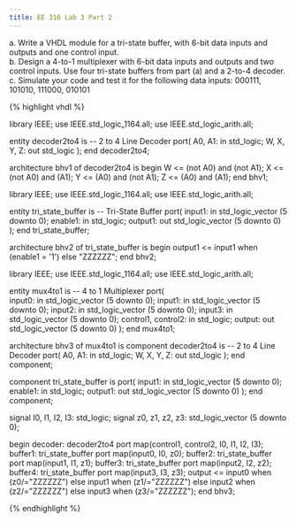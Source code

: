 ```yaml
---
title: EE 316 Lab 3 Part 2
---
```

a. Write a VHDL module for a tri-state buffer, with 6-bit data inputs and outputs and one control input.<br>
b. Design a 4-to-1 multiplexer with 6-bit data inputs and outputs and two control inputs. Use four tri-state buffers from part (a) and a 2-to-4 decoder.<br>
c. Simulate your code and test it for the following data inputs: 000111, 101010, 111000, 010101

{% highlight vhdl %}

library IEEE;
use IEEE.std_logic_1164.all;
use IEEE.std_logic_arith.all;

entity decoder2to4 is -- 2 to 4 Line Decoder
        port( 
                A0, A1: in std_logic;
                W, X, Y, Z: out std_logic
        );
end decoder2to4;

architecture bhv1 of decoder2to4 is
begin
        W <= (not A0) and (not A1);
        X <= (not A0) and (A1);
        Y <= (A0) and (not A1);
        Z <= (A0) and (A1);
end bhv1;

library IEEE;
use IEEE.std_logic_1164.all;
use IEEE.std_logic_arith.all;
 
entity tri_state_buffer is -- Tri-State Buffer
        port(
                input1: in std_logic_vector (5 downto 0);
                enable1: in std_logic;
                output1: out std_logic_vector (5 downto 0)
        );
end tri_state_buffer;

architecture bhv2 of tri_state_buffer is
begin
        output1 <= input1 when (enable1 = '1') else "ZZZZZZ";
end bhv2;

library IEEE;
use IEEE.std_logic_1164.all;
use IEEE.std_logic_arith.all;

entity mux4to1 is -- 4 to 1 Multiplexer
        port(   
                input0: in std_logic_vector (5 downto 0);
                input1: in std_logic_vector (5 downto 0);
                input2: in std_logic_vector (5 downto 0);
                input3: in std_logic_vector (5 downto 0);
                control1, control2: in std_logic;
                output: out std_logic_vector (5 downto 0)
        );
end mux4to1;


architecture bhv3 of mux4to1 is
component decoder2to4 is -- 2 to 4 Line Decoder
        port( 
                A0, A1: in std_logic;
                W, X, Y, Z: out std_logic
        );
end component;

component tri_state_buffer is
        port(
                input1: in std_logic_vector (5 downto 0);
                enable1: in std_logic;
                output1: out std_logic_vector (5 downto 0)
        );
end component;

signal I0, I1, I2, I3: std_logic;
signal z0, z1, z2, z3: std_logic_vector (5 downto 0);

begin
        decoder: decoder2to4  port map(control1, control2, I0, I1, I2, I3);
        buffer1: tri_state_buffer  port map(input0, I0, z0);
        buffer2: tri_state_buffer  port map(input1, I1, z1);
        buffer3: tri_state_buffer  port map(input2, I2, z2);
        buffer4: tri_state_buffer  port map(input3, I3, z3);
        output <= input0 when (z0/="ZZZZZZ") else
                  input1 when (z1/="ZZZZZZ") else
                  input2 when (z2/="ZZZZZZ") else
                  input3 when (z3/="ZZZZZZ");
end bhv3;

{% endhighlight %}
